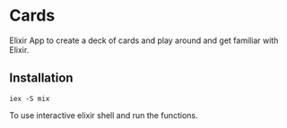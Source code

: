 # Cards

Elixir App to create a deck of cards and play around and get familiar with Elixir.

## Installation

```terminal
iex -S mix
```

To use interactive elixir shell and run the functions.
